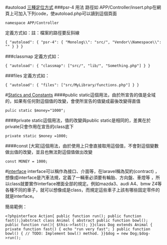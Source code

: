 #autoload [三種定位方式](https://getcomposer.org/doc/04-schema.md#autoload)
###psr-4
用法
路徑如 APP/Controller/insert.php在網頁上可加入下列code，使autoload.php可以讀到這個頁面
```
namespace APP/Controller
```
定義方式如：註：檔案的路徑要反斜線
```
{ "autoload": { "psr-4": { "Monolog\\": "src/", "Vendor\\Namespace\\": "" } } }
```
###classmap
定義方式如：
```
{ "autoload": { "classmap": ["src/", "lib/", "Something.php"] } }
```
###files
定義方式如：
```
{ "autoload": { "files": ["src/MyLibrary/functions.php"] } }
```

#[Statics and Constants](https://laracasts.com/series/object-oriented-bootcamp-in-php/episodes/7?autoplay=true)
####public static這個用法，由於所宣告的值是全域的，如果有任何對這個值的改變，會使所宣告的值變成最後改變得直值
```
pulic static $money="1000";
```

####private static這個用法，值的改變與public static是相同的，差異在於private只會作用在宣告的class底下
```
private static $money =1000;
```
####const [大寫]這個用法，由於使用上只會直接取用這個值，不會對這個變數做出值的改變，並且也無法對這個值做出改變
```
const MONEY = 1000;
```
#[interface](http://oomusou.io/php/php-interface/)
interface可以稱作為接口、介面等，在laravel稱為契約(contract)
，想像成interface是汽車法規，定義了一輛車必須要有輪胎、方向盤、車燈等
，所以class就要實作interface裡面全部的規定。例如mazda3、audi A4、bmw Z4等各種不同的車子，就可以想像成是class，而規定這些車子上該有哪些固定零件的就是interface。

簡易範例：
```
<?phpinterface Action{ public function run(); public function fast();}abstract class Animal { abstract public function bowl(); public function run(){ $this->fast(); }}class Dog extends Animal { private function fast() { echo "run very fast"; } public function bowl() { // TODO: Implement bowl() method. }}$dog = new Dog;$dog->run();
```